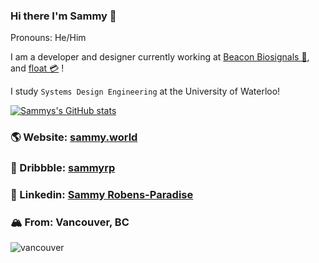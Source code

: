 ### Hi there I'm Sammy 👋
Pronouns: He/Him

I am a developer and designer currently working at [Beacon Biosignals 🧠](https://beacon.bio/), and [float 💳](https://www.floatcard.com/) !

I study `Systems Design Engineering` at the University of Waterloo!

[![Sammys's GitHub stats](https://github-readme-stats.vercel.app/api?username=sammyrobensparadise&count_private=true&show_icon=true&theme=dark)](https://sammy.world)

### 🌎 Website: [sammy.world](https://sammy.world)

### 🏀 Dribbble: [sammyrp](https://dribbble.com/sammyrp)

### 🔗 Linkedin: [Sammy Robens-Paradise](https://www.linkedin.com/in/sammy-robens-paradise/)

### 🏔 From: Vancouver, BC
![vancouver](https://i.ibb.co/Wz6nB05/about-background-7efcfe8e.png)
